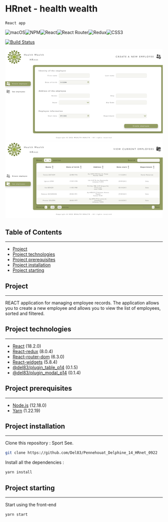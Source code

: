 # HRnet - health wealth

`React app`

![macOS](https://img.shields.io/badge/mac%20os-000000?style=for-the-badge&logo=macos&logoColor=F0F0F0)![NPM](https://img.shields.io/badge/NPM-%23000000.svg?style=for-the-badge&logo=npm&logoColor=white)![React](https://img.shields.io/badge/react-%2320232a.svg?style=for-the-badge&logo=react&logoColor=%2361DAFB)![React Router](https://img.shields.io/badge/React_Router-CA4245?style=for-the-badge&logo=react-router&logoColor=white)![Redux](https://img.shields.io/badge/redux-%23593d88.svg?style=for-the-badge&logo=redux&logoColor=white)![CSS3](https://img.shields.io/badge/css3-%231572B6.svg?style=for-the-badge&logo=css3&logoColor=white)

[![Build Status](https://travis-ci.org/joemccann/dillinger.svg?branch=master)](https://travis-ci.org/joemccann/dillinger)

![alt text](https://github.com/Del83/Pennehouat_Delphine_14_HRnet_0922/blob/master/src/assets/demo-page-createemployee.png "Demo create employee page app HR net")
![alt text](https://github.com/Del83/Pennehouat_Delphine_14_HRnet_0922/blob/master/src/assets/demo-page-employeeslist.png "Demo employee list page app HR net")

## Table of Contents

---

- [Project](#Project)
- [Project technologies](#project-technologies)
- [Project prerequisites](#project-prerequisites)
- [Project installation](#project-installation)
- [Project starting](#project-starting)

## Project

---

REACT application for managing employee records. The application allows you to create a new employee and allows you to view the list of employees, sorted and filtered.

## Project technologies

---

- [React](https://fr.reactjs.org/) (18.2.0)
- [React-redux](https://react-redux.js.org/) (8.0.4)
- [React-router-dom](https://v5.reactrouter.com/web/guides/quick-start) (6.3.0)
- [React-widgets](https://www.npmjs.com/package/react-widgets) (5.8.4)
- [@del83/plugin_table_p14](https://www.npmjs.com/package/@del83/plugin_table_p14) (0.1.5)
- [@del83/plugin_modal_p14](https://www.npmjs.com/package/@del83/plugin_modal_p14) (0.1.4)

## Project prerequisites

---

- [Node.js](https://nodejs.org/) (12.18.0)
- [Yarn](https://classic.yarnpkg.com/lang/en/docs/install/#mac-stable) (1.22.19)

## Project installation

---

Clone this repository : Sport See.

```sh
git clone https://github.com/Del83/Pennehouat_Delphine_14_HRnet_0922
```

Install all the dependencies :

```sh
yarn install
```

## Project starting

---

Start using the front-end

```sh
yarn start
```
